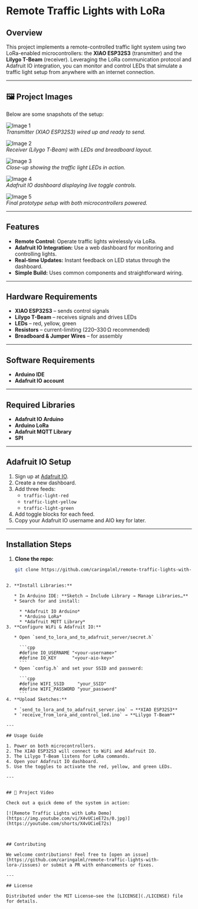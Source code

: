 # Remote Traffic Lights with LoRa

## Overview

This project implements a remote-controlled traffic light system using two LoRa-enabled microcontrollers: the **XIAO ESP32S3** (transmitter) and the **Lilygo T-Beam** (receiver). Leveraging the LoRa communication protocol and Adafruit IO integration, you can monitor and control LEDs that simulate a traffic light setup from anywhere with an internet connection.

---

## 🖼️ Project Images

Below are some snapshots of the setup:

![Image 1](./images/image-1.jpg)  
*Transmitter (XIAO ESP32S3) wired up and ready to send.*

![Image 2](./images/image-2.jpg)  
*Receiver (Lilygo T‑Beam) with LEDs and breadboard layout.*

![Image 3](./images/image-3.jpg)  
*Close-up showing the traffic light LEDs in action.*

![Image 4](./images/image-4.jpg)  
*Adafruit IO dashboard displaying live toggle controls.*

![Image 5](./images/image-5.jpg)  
*Final prototype setup with both microcontrollers powered.*

---

## Features

- **Remote Control:** Operate traffic lights wirelessly via LoRa.
- **Adafruit IO Integration:** Use a web dashboard for monitoring and controlling lights.
- **Real-time Updates:** Instant feedback on LED status through the dashboard.
- **Simple Build:** Uses common components and straightforward wiring.

---

## Hardware Requirements

- **XIAO ESP32S3** – sends control signals  
- **Lilygo T-Beam** – receives signals and drives LEDs  
- **LEDs** – red, yellow, green  
- **Resistors** – current-limiting (220–330 Ω recommended)  
- **Breadboard & Jumper Wires** – for assembly  

---

## Software Requirements

- **Arduino IDE**
- **Adafruit IO account**

---

## Required Libraries

- **Adafruit IO Arduino**  
- **Arduino LoRa**  
- **Adafruit MQTT Library**  
- **SPI**  

---

## Adafruit IO Setup

1. Sign up at [Adafruit IO](https://io.adafruit.com/).
2. Create a new dashboard.
3. Add three feeds:  
   - `traffic-light-red`  
   - `traffic-light-yellow`  
   - `traffic-light-green`  
4. Add toggle blocks for each feed.
5. Copy your Adafruit IO username and AIO key for later.

---

## Installation Steps

1. **Clone the repo:**
   ```bash
   git clone https://github.com/caringalml/remote-traffic-lights-with-lora-.git
````

2. **Install Libraries:**

   * In Arduino IDE: **Sketch → Include Library → Manage Libraries…**
   * Search for and install:

     * *Adafruit IO Arduino*
     * *Arduino LoRa*
     * *Adafruit MQTT Library*
3. **Configure WiFi & Adafruit IO:**

   * Open `send_to_lora_and_to_adafruit_server/secret.h`

     ```cpp
     #define IO_USERNAME "<your-username>"
     #define IO_KEY      "<your-aio-key>"
     ```
   * Open `config.h` and set your SSID and password:

     ```cpp
     #define WIFI_SSID     "your_SSID"
     #define WIFI_PASSWORD "your_password"
     ```
4. **Upload Sketches:**

   * `send_to_lora_and_to_adafruit_server.ino` → **XIAO ESP32S3**
   * `receive_from_lora_and_control_led.ino` → **Lilygo T-Beam**

---

## Usage Guide

1. Power on both microcontrollers.
2. The XIAO ESP32S3 will connect to WiFi and Adafruit IO.
3. The Lilygo T‑Beam listens for LoRa commands.
4. Open your Adafruit IO dashboard.
5. Use the toggles to activate the red, yellow, and green LEDs.

---


## 🎥 Project Video

Check out a quick demo of the system in action:

[![Remote Traffic Lights with LoRa Demo](https://img.youtube.com/vi/X4vUCieE72s/0.jpg)](https://youtube.com/shorts/X4vUCieE72s)



## Contributing

We welcome contributions! Feel free to [open an issue](https://github.com/caringalml/remote-traffic-lights-with-lora-/issues) or submit a PR with enhancements or fixes.

---

## License

Distributed under the MIT License—see the [LICENSE](./LICENSE) file for details.
